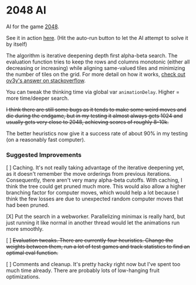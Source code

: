# 2048 AI

AI for the game [2048](https://github.com/gabrielecirulli/2048).

See it in action [here](http://skeggse.github.io/2048-AI/). (Hit the auto-run button to let the AI attempt to solve it by itself)

The algorithm is iterative deepening depth first alpha-beta search. The evaluation function tries to keep the rows and columns monotonic (either all decreasing or increasing) while aligning same-valued tiles and minimizing the number of tiles on the grid. For more detail on how it works, [check out ov3y's answer on stackoverflow](http://stackoverflow.com/a/22389702/1056032).

You can tweak the thinking time via global var `animationDelay`. Higher = more time/deeper search.

~~I think there are still some bugs as it tends to make some weird moves and die during the endgame, but in my testing it almost always gets 1024 and usually gets very close to 2048, achieving scores of roughly 8-10k.~~

The better heuristics now give it a success rate of about 90% in my testing (on a reasonably fast computer).

### Suggested Improvements

[ ] Caching. It's not really taking advantage of the iterative deepening yet, as it doesn't remember the move orderings from previous iterations. Consequently, there aren't very many alpha-beta cutoffs. With caching, I think the tree could get pruned much more. This would also allow a higher branching factor for computer moves, which would help a lot because I think the few losses are due to unexpected random computer moves that had been pruned.

[X] Put the search in a webworker. Parallelizing minimax is really hard, but just running it like normal in another thread would let the animations run more smoothly.

[ ] ~~Evaluation tweaks. There are currently four heuristics. Change the weights between them, run a lot of test games and track statistics to find an optimal eval function.~~

[ ] Comments and cleanup. It's pretty hacky right now but I've spent too much time already. There are probably lots of low-hanging fruit optimizations.
